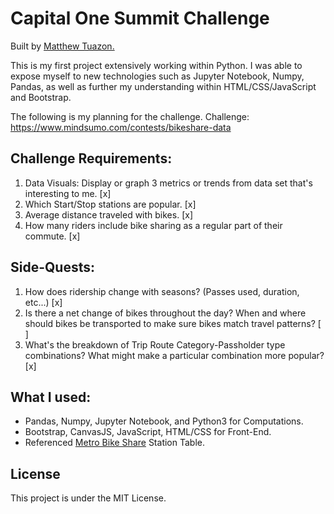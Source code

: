 # Capital One Summit Challenge
Built by <a href = "matthew-tuazon.github.io">Matthew Tuazon.</a>

This is my first project extensively working within Python. I was able to expose myself to new technologies such as Jupyter Notebook, Numpy, Pandas, as well as further my understanding within HTML/CSS/JavaScript and Bootstrap.

The following is my planning for the challenge. 
Challenge: <a href = "https://www.mindsumo.com/contests/bikeshare-data">https://www.mindsumo.com/contests/bikeshare-data</a>

## Challenge Requirements: 
1. Data Visuals: Display or graph 3 metrics or trends from data set that's interesting to me. [x]
2. Which Start/Stop stations are popular. [x]
3. Average distance traveled with bikes. [x]
4. How many riders include bike sharing as a regular part of their commute. [x]

## Side-Quests:
1. How does ridership change with seasons? (Passes used, duration, etc...) [x]
2. Is there a net change of bikes throughout the day? When and where should bikes be transported to make sure bikes match travel patterns? [ ]
3. What's the breakdown of Trip Route Category-Passholder type combinations? What might make a particular combination more popular? [x]

## What I used:
* Pandas, Numpy, Jupyter Notebook, and Python3 for Computations.
* Bootstrap, CanvasJS, JavaScript, HTML/CSS for Front-End.
* Referenced <a href = "https://bikeshare.metro.net/about/data/"> Metro Bike Share</a> Station Table. 

## License
This project is under the MIT License.
